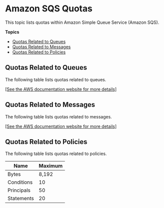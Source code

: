 # Amazon SQS Quotas<a name="sqs-quotas"></a>

This topic lists quotas within Amazon Simple Queue Service \(Amazon SQS\)\.

**Topics**
+ [Quotas Related to Queues](#quotas-queues)
+ [Quotas Related to Messages](#quotas-messages)
+ [Quotas Related to Policies](#quotas-policies)

## Quotas Related to Queues<a name="quotas-queues"></a>

The following table lists quotas related to queues\.

[\[See the AWS documentation website for more details\]](http://docs.aws.amazon.com/AWSSimpleQueueService/latest/SQSDeveloperGuide/sqs-quotas.html)

## Quotas Related to Messages<a name="quotas-messages"></a>

The following table lists quotas related to messages\.

[\[See the AWS documentation website for more details\]](http://docs.aws.amazon.com/AWSSimpleQueueService/latest/SQSDeveloperGuide/sqs-quotas.html)

## Quotas Related to Policies<a name="quotas-policies"></a>

The following table lists quotas related to policies\.


| Name | Maximum | 
| --- | --- | 
| Bytes | 8,192 | 
| Conditions | 10 | 
| Principals | 50 | 
| Statements | 20 | 